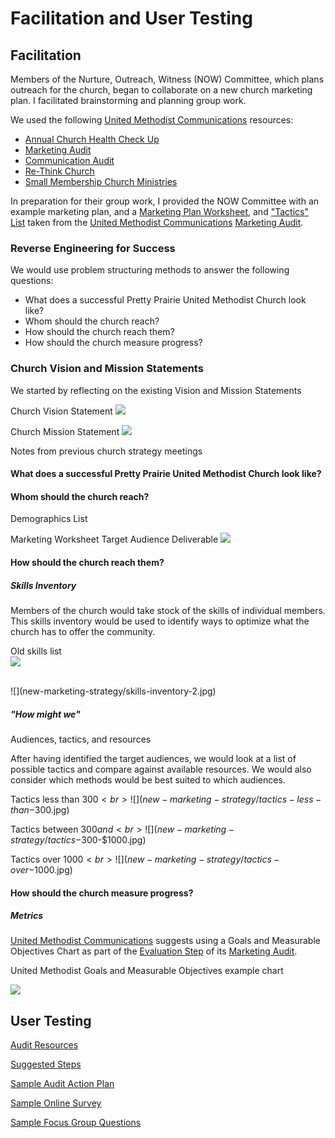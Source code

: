# Facilitation and User Testing

## Facilitation 

Members of the Nurture, Outreach, Witness (NOW) Committee, which plans outreach for the church, began to collaborate on a new church marketing plan. I facilitated brainstorming and planning group work. 

We used the following [United Methodist Communications](http://www.umcom.org) resources:
* [Annual Church Health Check Up](http://www.umcom.org/learn/take-an-annual-church-health-checkup)
* [Marketing Audit](http://www.umcom.org/learn/market-your-church-getting-started)
* [Communication Audit](http://www.umcom.org/services-products/audit-resources)
* [Re-Think Church](http://www.umcom.org/rethink-church)
* [Small Membership Church Ministries](http://www.greatplainsumc.org/smallmembershipchurchresources)

In preparation for their group work, I provided the NOW Committee with an example marketing plan, and a [Marketing Plan Worksheet](http://s3.amazonaws.com/Website_Properties_UGC/market-your-church/documents/UMCOM_YOUR_MARKETING_PLAN_WORKSHEET.PDF), and ["Tactics" List](http://s3.amazonaws.com/Website_Properties_UGC/market-your-church/documents/STEP_4_IMPLEMENTATION_HOMEWORK.PDF) taken from the [United Methodist Communications](http://www.umcom.org) [Marketing Audit](http://www.umcom.org/learn/market-your-church-getting-started). 

### Reverse Engineering for Success
We would use problem structuring methods to answer the following questions:

* What does a successful Pretty Prairie United Methodist Church look like?
* Whom should the church reach?
* How should the church reach them?
* How should the church measure progress?

### Church Vision and Mission Statements
We started by reflecting on the existing Vision and Mission Statements

Church Vision Statement
![](new-marketing-strategy/vision-statement.jpg)

Church Mission Statement
![](new-marketing-strategy/mission-statement.jpg)

Notes from previous church strategy meetings

#### What does a successful Pretty Prairie United Methodist Church look like?

#### Whom should the church reach?
Demographics List

Marketing Worksheet Target Audience Deliverable
![](new-marketing-strategy/demographics-sheet.jpg)

#### How should the church reach them?

##### Skills Inventory

Members of the church would take stock of the skills of individual members. This skills inventory would be used to identify ways to optimize what the church has to offer the community. 

Old skills list<br>
![](new-marketing-strategy/skills-inventory-1.jpg)

<br>
![](new-marketing-strategy/skills-inventory-2.jpg)

##### "How might we"

Audiences, tactics, and resources

After having identified the target audiences, we would look at a list of possible tactics and compare against available resources. We would also consider which methods would be best suited to which audiences. 

Tactics less than $300<br>
![](new-marketing-strategy/tactics-less-than-$300.jpg)

Tactics between $300 and <br>
![](new-marketing-strategy/tactics-$300-$1000.jpg)

Tactics over $1000<br>
![](new-marketing-strategy/tactics-over-$1000.jpg)

#### How should the church measure progress?

##### Metrics

[United Methodist Communications](http://www.umcom.org) suggests using a Goals and Measurable Objectives Chart as part of the [Evaluation Step](http://www.umcom.org/learn/evaluation-adjustment-resources) of its [Marketing Audit](http://www.umcom.org/learn/market-your-church-getting-started). 

United Methodist Goals and Measurable Objectives example chart

![](new-marketing-strategy/goals-measurable-objectives-chart.jpg)

## User Testing

[Audit Resources](http://www.umcom.org/services-products/audit-resources)

[Suggested Steps](http://s3.amazonaws.com/Website_Properties_UGC/church-communications-audit/documents/suggested_steps.pdf)

[Sample Audit Action Plan](http://s3.amazonaws.com/Website_Properties_UGC/church-communications-audit/documents/sample_audit_action_plan.pdf)

[Sample Online Survey](http://s3.amazonaws.com/Website_Properties_UGC/church-communications-audit/documents/sample_online_survey.pdf)

[Sample Focus Group Questions](http://s3.amazonaws.com/Website_Properties_UGC/church-communications-audit/documents/sample_focus_group_questions.pdf)
